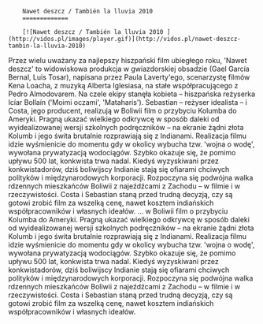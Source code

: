 
        Nawet deszcz / También la lluvia 2010 
        =============
        
        [![Nawet deszcz / También la lluvia 2010 ](http://vidos.pl/images/player.gif)](http://vidos.pl/nawet-deszcz-tambin-la-lluvia-2010)
        
        
 Przez wielu uważany za najlepszy hiszpański film ubiegłego roku, 'Nawet deszcz' to widowiskowa produkcja w gwiazdorskiej obsadzie (Gael García Bernal, Luis Tosar), napisana przez Paula Laverty'ego, scenarzystę filmów Kena Loacha, z muzyką Alberta Iglesiasa, na stałe współpracującego z Pedro Almodovarem. Na czele ekipy stanęła kobieta – hiszpańska reżyserka Icíar Bollaín ('Moimi oczami', 'Mataharis'). Sebastian – reżyser idealista – i Costa, jego producent, realizują w Boliwii film o przybyciu Kolumba do Ameryki. Pragną ukazać wielkiego odkrywcę w sposób daleki od wyidealizowanej wersji szkolnych podręczników – na ekranie żądni złota Kolumb i jego świta brutalnie rozprawiają się z Indianami. Realizacja filmu idzie wyśmienicie do momentu gdy w okolicy wybucha tzw. 'wojna o wodę', wywołana prywatyzacją wodociągów. Szybko okazuje się, że pomimo upływu 500 lat, konkwista trwa nadal. Kiedyś wyzyskiwani przez konkwistadorów, dziś boliwijscy Indianie stają się ofiarami chciwych polityków i międzynarodowych korporacji. Rozpoczyna się podwójna walka rdzennych mieszkańców Boliwii z najeźdźcami z Zachodu – w filmie i w rzeczywistości. Costa i Sebastian staną przed trudną decyzją, czy są gotowi zrobić film za wszelką cenę, nawet kosztem indiańskich współpracowników i własnych ideałów.   ... w Boliwii film o przybyciu Kolumba do Ameryki. Pragną ukazać wielkiego odkrywcę w sposób daleki od wyidealizowanej wersji szkolnych podręczników – na ekranie żądni złota Kolumb i jego świta brutalnie rozprawiają się z Indianami. Realizacja filmu idzie wyśmienicie do momentu gdy w okolicy wybucha tzw. 'wojna o wodę', wywołana prywatyzacją wodociągów. Szybko okazuje się, że pomimo upływu 500 lat, konkwista trwa nadal. Kiedyś wyzyskiwani przez konkwistadorów, dziś boliwijscy Indianie stają się ofiarami chciwych polityków i międzynarodowych korporacji. Rozpoczyna się podwójna walka rdzennych mieszkańców Boliwii z najeźdźcami z Zachodu – w filmie i w rzeczywistości. Costa i Sebastian staną przed trudną decyzją, czy są gotowi zrobić film za wszelką cenę, nawet kosztem indiańskich współpracowników i własnych ideałów.
    